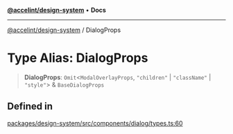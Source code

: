 [**@accelint/design-system**](../README.md) • **Docs**

***

[@accelint/design-system](../README.md) / DialogProps

# Type Alias: DialogProps

> **DialogProps**: `Omit`\<`ModalOverlayProps`, `"children"` \| `"className"` \| `"style"`\> & `BaseDialogProps`

## Defined in

[packages/design-system/src/components/dialog/types.ts:60](https://github.com/gohypergiant/standard-toolkit/blob/258694cea8ed8bbd956b3cf5da47c2c9debcf127/packages/design-system/src/components/dialog/types.ts#L60)
